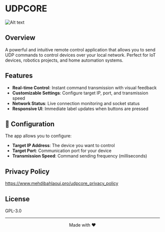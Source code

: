 # UDPCORE

![Alt text](images/banner.png)

## Overview
A powerful and intuitive remote control application that allows you to send UDP commands to control devices over your local network. Perfect for IoT devices, robotics projects, and home automation systems.

## Features
- **Real-time Control**: Instant command transmission with visual feedback
- **Customizable Settings**: Configure target IP, port, and transmission speed
- **Network Status**: Live connection monitoring and socket status
- **Responsive UI**: Immediate label updates when buttons are pressed

## 🔧 Configuration

The app allows you to configure:
- **Target IP Address**: The device you want to control
- **Target Port**: Communication port for your device
- **Transmission Speed**: Command sending frequency (milliseconds)

## Privacy Policy
https://www.mehdibahlaoui.pro/udpcore_privacy_policy

## License
GPL-3.0

---

<div align="center">
  Made with ❤️ 
</div>
